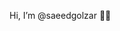 Hi, I’m @saeedgolzar ✌🏼

<!---
saeedgolzar/saeedgolzar is a ✨ special ✨ repository because its `README.md` (this file) appears on your GitHub profile.
You can click the Preview link to take a look at your changes.
--->
